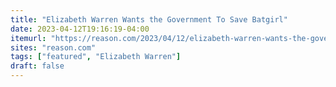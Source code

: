```yaml
---
title: "Elizabeth Warren Wants the Government To Save Batgirl"
date: 2023-04-12T19:16:19-04:00
itemurl: "https://reason.com/2023/04/12/elizabeth-warren-wants-the-government-to-save-batgirl/"
sites: "reason.com"
tags: ["featured", "Elizabeth Warren"]
draft: false
---
```


